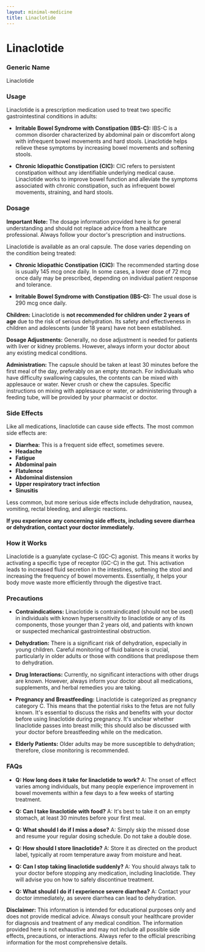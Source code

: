 ```yaml
---
layout: minimal-medicine
title: Linaclotide
---
```


# Linaclotide
### Generic Name
Linaclotide

### Usage
Linaclotide is a prescription medication used to treat two specific gastrointestinal conditions in adults:

*   **Irritable Bowel Syndrome with Constipation (IBS-C):** IBS-C is a common disorder characterized by abdominal pain or discomfort along with infrequent bowel movements and hard stools. Linaclotide helps relieve these symptoms by increasing bowel movements and softening stools.

*   **Chronic Idiopathic Constipation (CIC):** CIC refers to persistent constipation without any identifiable underlying medical cause.  Linaclotide works to improve bowel function and alleviate the symptoms associated with chronic constipation, such as infrequent bowel movements, straining, and hard stools.


### Dosage

**Important Note:**  The dosage information provided here is for general understanding and should not replace advice from a healthcare professional. Always follow your doctor's prescription and instructions.

Linaclotide is available as an oral capsule.  The dose varies depending on the condition being treated:

*   **Chronic Idiopathic Constipation (CIC):** The recommended starting dose is usually 145 mcg once daily.  In some cases, a lower dose of 72 mcg once daily may be prescribed, depending on individual patient response and tolerance.

*   **Irritable Bowel Syndrome with Constipation (IBS-C):** The usual dose is 290 mcg once daily.

**Children:** Linaclotide is **not recommended for children under 2 years of age** due to the risk of serious dehydration.  Its safety and effectiveness in children and adolescents (under 18 years) have not been established.

**Dosage Adjustments:**  Generally, no dose adjustment is needed for patients with liver or kidney problems. However, always inform your doctor about any existing medical conditions.


**Administration:**  The capsule should be taken at least 30 minutes before the first meal of the day, preferably on an empty stomach.  For individuals who have difficulty swallowing capsules, the contents can be mixed with applesauce or water.  Never crush or chew the capsules.  Specific instructions on mixing with applesauce or water, or administering through a feeding tube, will be provided by your pharmacist or doctor.


### Side Effects

Like all medications, linaclotide can cause side effects.  The most common side effects are:

*   **Diarrhea:** This is a frequent side effect, sometimes severe.  
*   **Headache**
*   **Fatigue**
*   **Abdominal pain**
*   **Flatulence**
*   **Abdominal distension**
*   **Upper respiratory tract infection**
*   **Sinusitis**

Less common, but more serious side effects include dehydration, nausea, vomiting, rectal bleeding, and allergic reactions.  

**If you experience any concerning side effects, including severe diarrhea or dehydration, contact your doctor immediately.**


### How it Works

Linaclotide is a guanylate cyclase-C (GC-C) agonist. This means it works by activating a specific type of receptor (GC-C) in the gut.  This activation leads to increased fluid secretion in the intestines, softening the stool and increasing the frequency of bowel movements. Essentially, it helps your body move waste more efficiently through the digestive tract.


### Precautions

*   **Contraindications:** Linaclotide is contraindicated (should not be used) in individuals with known hypersensitivity to linaclotide or any of its components, those younger than 2 years old, and patients with known or suspected mechanical gastrointestinal obstruction.

*   **Dehydration:** There is a significant risk of dehydration, especially in young children.  Careful monitoring of fluid balance is crucial, particularly in older adults or those with conditions that predispose them to dehydration.

*   **Drug Interactions:** Currently, no significant interactions with other drugs are known. However, always inform your doctor about all medications, supplements, and herbal remedies you are taking.

*   **Pregnancy and Breastfeeding:**  Linaclotide is categorized as pregnancy category C. This means that the potential risks to the fetus are not fully known.  It's essential to discuss the risks and benefits with your doctor before using linaclotide during pregnancy.  It's unclear whether linaclotide passes into breast milk; this should also be discussed with your doctor before breastfeeding while on the medication.

*   **Elderly Patients:** Older adults may be more susceptible to dehydration; therefore, close monitoring is recommended.


### FAQs

*   **Q: How long does it take for linaclotide to work?**  A:  The onset of effect varies among individuals, but many people experience improvement in bowel movements within a few days to a few weeks of starting treatment.

*   **Q: Can I take linaclotide with food?** A:  It's best to take it on an empty stomach, at least 30 minutes before your first meal.

*   **Q: What should I do if I miss a dose?** A:  Simply skip the missed dose and resume your regular dosing schedule.  Do not take a double dose.

*   **Q: How should I store linaclotide?** A:  Store it as directed on the product label, typically at room temperature away from moisture and heat.

*   **Q: Can I stop taking linaclotide suddenly?** A:  You should always talk to your doctor before stopping any medication, including linaclotide.  They will advise you on how to safely discontinue treatment.

*   **Q: What should I do if I experience severe diarrhea?** A:  Contact your doctor immediately, as severe diarrhea can lead to dehydration.


**Disclaimer:** This information is intended for educational purposes only and does not provide medical advice.  Always consult your healthcare provider for diagnosis and treatment of any medical condition.  The information provided here is not exhaustive and may not include all possible side effects, precautions, or interactions.  Always refer to the official prescribing information for the most comprehensive details.
